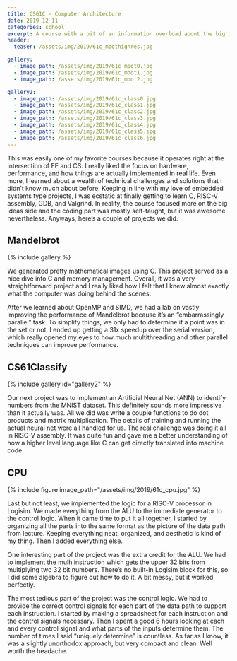 ```yaml
---
title: CS61C - Computer Architecture
date: 2019-12-11
categories: school
excerpt: A course with a bit of an information overload about the big ideas of computer architecture that ended up being one of my favorite courses.
header:
  teaser: /assets/img/2019/61c_mbothighres.jpg

gallery:
  - image_path: /assets/img/2019/61c_mbot0.jpg
  - image_path: /assets/img/2019/61c_mbot1.jpg
  - image_path: /assets/img/2019/61c_mbot2.jpg

gallery2:
  - image_path: /assets/img/2019/61c_class0.jpg
  - image_path: /assets/img/2019/61c_class1.jpg
  - image_path: /assets/img/2019/61c_class2.jpg
  - image_path: /assets/img/2019/61c_class3.jpg
  - image_path: /assets/img/2019/61c_class4.jpg
  - image_path: /assets/img/2019/61c_class5.jpg
  - image_path: /assets/img/2019/61c_class6.jpg
---
```


This was easily one of my favorite courses because it operates right at the intersection of EE and CS. I really liked the focus on hardware, performance, and how things are actually implemented in real life. Even more, I learned about a wealth of technical challenges and solutions that I didn’t know much about before. Keeping in line with my love of embedded systems type projects, I was ecstatic at finally getting to learn C, RISC-V assembly, GDB, and Valgrind. In reality, the course focused more on the big ideas side and the coding part was mostly self-taught, but it was awesome nevertheless. Anyways, here’s a couple of projects we did.

## Mandelbrot

{% include gallery %}

We generated pretty mathematical images using C. This project served as a nice dive into C and memory management. Overall, it was a very straightforward project and I really liked how I felt that I knew almost exactly what the computer was doing behind the scenes.

After we learned about OpenMP and SIMD, we had a lab on vastly improving the performance of Mandelbrot because it’s an “embarrassingly parallel” task. To simplify things, we only had to determine if a point was in the set or not. I ended up getting a 31x speedup over the serial version, which really opened my eyes to how much multithreading and other parallel techniques can improve performance.

## CS61Classify

{% include gallery id="gallery2" %}

Our next project was to implement an Artificial Neural Net (ANN) to identify numbers from the MNIST dataset. This definitely sounds more impressive than it actually was. All we did was write a couple functions to do dot products and matrix multiplication. The details of training and running the actual neural net were all handled for us. The real challenge was doing it all in RISC-V assembly. It was quite fun and gave me a better understanding of how a higher level language like C can get directly translated into machine code.

## CPU

{% include figure image_path="/assets/img/2019/61c_cpu.jpg" %}

Last but not least, we implemented the logic for a RISC-V processor in Logisim. We made everything from the ALU to the immediate generator to the control logic. When it came time to put it all together, I started by organizing all the parts into the same format as the picture of the data path from lecture. Keeping everything neat, organized, and aesthetic is kind of my thing. Then I added everything else.

One interesting part of the project was the extra credit for the ALU. We had to implement the mulh instruction which gets the upper 32 bits from multiplying two 32 bit numbers. There’s no built-in Logisim block for this, so I did some algebra to figure out how to do it. A bit messy, but it worked perfectly.

The most tedious part of the project was the control logic. We had to provide the correct control signals for each part of the data path to support each instruction. I started by making a spreadsheet for each instruction and the control signals necessary. Then I spent a good 6 hours looking at each and every control signal and what parts of the inputs determine them. The number of times I said “uniquely determine” is countless. As far as I know, it was a slightly unorthodox approach, but very compact and clean. Well worth the headache.
